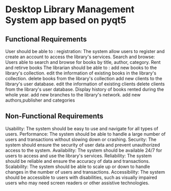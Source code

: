 # Desktop Library Management System app based on pyqt5

## Functional Requirements
User should be able to :
registration: The system allow users to register and create an account to access the library's services.
Search and browse: Users able to search and browse for books by title, author, category.
Rent and retirve books
The librarian should be able to :
add new books to the library's collection.
edit the information of existing books in the library's collection.
delete books from the library's collection
add new clients to the library's user database.
edit the information of existing clients 
delete clients from the library's user database.
Display history of books rented during the whole year.
add new branches to the library's network.
add new authors,publisher and categories

## Non-Functional Requirements

Usability: The system should be easy to use and navigate for all types of users.
Performance: The system should be able to handle a large number of users and transactions without slowing down or crashing.
Security: The system should ensure the security of user data and prevent unauthorized access to the system.
Availability: The system should be available 24/7 for users to access and use the library's services.
Reliability: The system should be reliable and ensure the accuracy of data and transactions.
Scalability: The system should be able to scale up or down to handle changes in the number of users and transactions.
Accessibility: The system should be accessible to users with disabilities, such as visually impaired users who may need screen readers or other assistive technologies.




